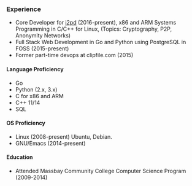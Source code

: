 ### Experience

* Core Developer for [i2pd](http://i2pd.website) (2016-present), x86 and ARM Systems Programming in C/C++ for Linux, (Topics: Cryptography, P2P, Anonymity Networks)
* Full Stack Web Development in Go and Python using PostgreSQL in FOSS (2015-present)
* Former part-time devops at clipfile.com (2015)

#### Language Proficiency

* Go
* Python (2.x, 3.x)
* C for x86 and ARM
* C++ 11/14
* SQL

#### OS Proficiency

* Linux (2008-present) Ubuntu, Debian.
* GNU/Emacs (2014-present)

#### Education

* Attended Massbay Community College Computer Science Program (2009-2014)
